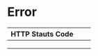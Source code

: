 # Error

| HTTP Stauts Code |   |   |
| ---------------- | - | - |
|                  |   |   |
|                  |   |   |
|                  |   |   |
